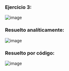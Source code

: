### Ejercicio 3:

![image](https://github.com/Jorge11Romero/Metodos-Numericos/assets/147437900/80ed539b-6421-4cc9-92b2-7d2793eea37e)

### Resuelto analíticamente:

![image](https://github.com/Jorge11Romero/Metodos-Numericos/assets/147437900/b2a46aca-d4be-4e37-938b-d5f80d791baa)

### Resuelto por código:

![image](https://github.com/Jorge11Romero/Metodos-Numericos/assets/147437900/71555606-8e9f-423c-bdea-b9ab51281e7b)

